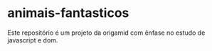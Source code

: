 # animais-fantasticos
Este repositório é um projeto da origamid com ênfase no estudo de javascript e dom.
